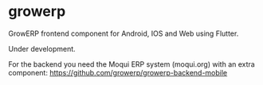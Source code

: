 # growerp
GrowERP frontend component for Android, IOS and Web using Flutter.

Under development.

For the backend you need the Moqui ERP system (moqui.org) 
with an extra component: https://github.com/growerp/growerp-backend-mobile

